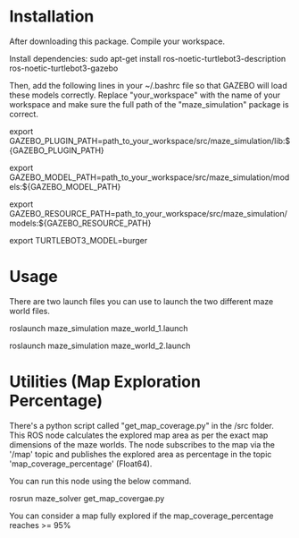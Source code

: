 # Installation

After downloading this package. Compile your workspace.

Install dependencies: sudo apt-get install ros-noetic-turtlebot3-description ros-noetic-turtlebot3-gazebo

Then, add the following lines in your ~/.bashrc file so that GAZEBO will load these models correctly.
Replace "your_workspace" with the name of your workspace and make sure the full path of the "maze_simulation" package is correct.

export GAZEBO_PLUGIN_PATH=path_to_your_workspace/src/maze_simulation/lib:${GAZEBO_PLUGIN_PATH}

export GAZEBO_MODEL_PATH=path_to_your_workspace/src/maze_simulation/models:${GAZEBO_MODEL_PATH}

export GAZEBO_RESOURCE_PATH=path_to_your_workspace/src/maze_simulation/models:${GAZEBO_RESOURCE_PATH}

export TURTLEBOT3_MODEL=burger

# Usage

There are two launch files you can use to launch the two different maze world files. 

roslaunch maze_simulation maze_world_1.launch 

roslaunch maze_simulation maze_world_2.launch 

# Utilities (Map Exploration Percentage)

There's a python script called "get_map_coverage.py" in the /src folder. This ROS node calculates the explored map area as per the exact map dimensions of the maze worlds. The node subscribes to the map via the '/map' topic and publishes the explored area as percentage in the topic 'map_coverage_percentage' (Float64).

You can run this node using the below command.

rosrun maze_solver get_map_covergae.py

You can consider a map fully explored if the map_coverage_percentage reaches >= 95%

